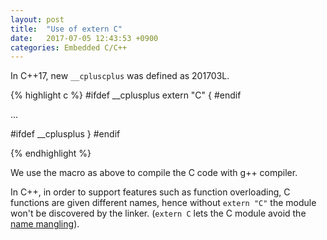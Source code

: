 ```yaml
---
layout: post
title:  "Use of extern C"
date:   2017-07-05 12:43:53 +0900
categories: Embedded C/C++
---
```


In C++17, new `__cpluscplus` was defined as 201703L.

{% highlight c %}
#ifdef __cplusplus
extern "C" {
#endif

...

#ifdef __cplusplus
}
#endif

{% endhighlight %}

We use the macro as above to compile the C code with g++ compiler.

In C++, in order to support features such as function overloading, C functions are given different names, hence without `extern "C"` the module won't be discovered by the linker.
(`extern C` lets the C module avoid the [name mangling](http://www.geeksforgeeks.org/extern-c-in-c/)).
